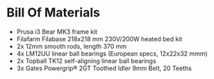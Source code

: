 Bill Of Materials
=================

* Prusa i3 Bear MK3 frame kit
* Filafarm Filabase  218x218 mm 230V/200W heated bed kit
* 2x 12mm smooth rods, length 370 mm
* 4x LM12UU linear ball bearings (European specs, 12x22x32 mmm)
* 2x Topball TK12 self-aligning linear ball bearings
* 3x Gates Powergrip® 2GT Toothed Idler 9mm Belt, 20 Teeths
